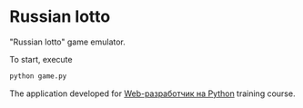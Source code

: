 # Russian lotto

"Russian lotto" game emulator.

To start, execute 

```bash
python game.py
```

The application developed for [Web-разработчик на Python](https://otus.ru/lessons/webpython/) training course.
